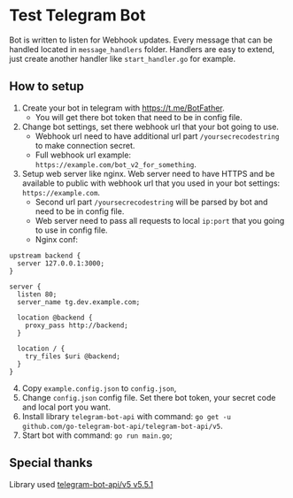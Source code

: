 # Test Telegram Bot

Bot is written to listen for Webhook updates.
Every message that can be handled located in `message_handlers` folder.
Handlers are easy to extend, just create another handler like `start_handler.go` for example.

## How to setup

1. Create your bot in telegram with https://t.me/BotFather. 
    - You will get there bot token that need to be in config file.
2. Change bot settings, set there webhook url that your bot going to use.
    - Webhook url need to have additional url part `/yoursecrecodestring` to make connection secret.
    - Full webhook url example: `https://example.com/bot_v2_for_something`.
3. Setup web server like nginx. Web server need to have HTTPS and be available to public with webhook url that you used in your bot settings: `https://example.com`.
    - Second url part `/yoursecrecodestring` will be parsed by bot and need to be in config file.
    - Web server need to pass all requests to local `ip:port` that you going to use in config file.
    - Nginx conf:
```
upstream backend {
  server 127.0.0.1:3000;
}

server {
  listen 80;
  server_name tg.dev.example.com;

  location @backend {
    proxy_pass http://backend;
  }

  location / {
    try_files $uri @backend;
  }
}
```
4. Copy `example.config.json` to `config.json`,
5. Change `config.json` config file. Set there bot token, your secret code and local port you want.
6. Install library `telegram-bot-api` with command: `go get -u github.com/go-telegram-bot-api/telegram-bot-api/v5`.
7. Start bot with command: `go run main.go`;

## Special thanks
Library used [telegram-bot-api/v5 v5.5.1](https://github.com/go-telegram-bot-api/telegram-bot-api)
